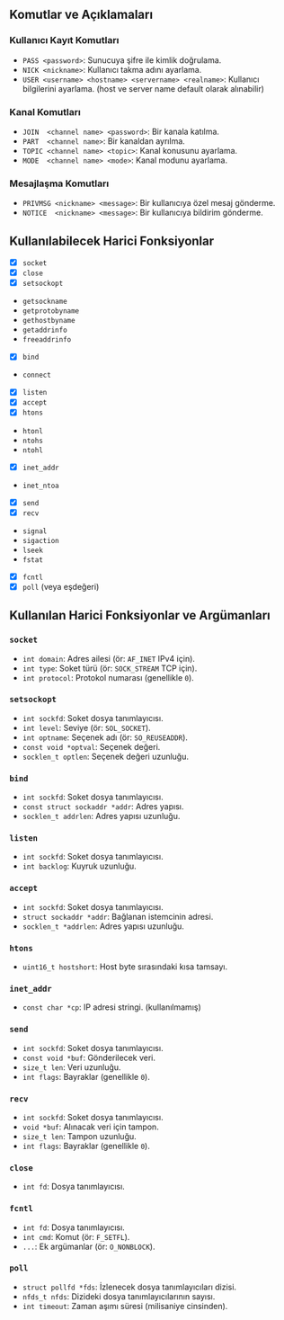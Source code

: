 ## Komutlar ve Açıklamaları

### Kullanıcı Kayıt Komutları
- `PASS <password>`: Sunucuya şifre ile kimlik doğrulama.
- `NICK <nickname>`: Kullanıcı takma adını ayarlama.
- `USER <username> <hostname> <servername> <realname>`: Kullanıcı bilgilerini ayarlama.
(host ve server name default olarak alınabilir)

### Kanal Komutları
- `JOIN  <channel name> <password>`: Bir kanala katılma.
- `PART  <channel name>`: Bir kanaldan ayrılma.
- `TOPIC <channel name> <topic>`: Kanal konusunu ayarlama.
- `MODE  <channel name> <mode>`: Kanal modunu ayarlama.

### Mesajlaşma Komutları
- `PRIVMSG <nickname> <message>`: Bir kullanıcıya özel mesaj gönderme.
- `NOTICE  <nickname> <message>`: Bir kullanıcıya bildirim gönderme.
## Kullanılabilecek Harici Fonksiyonlar

- [x] `socket`
- [x] `close`
- [x] `setsockopt`
- `getsockname`
- `getprotobyname`
- `gethostbyname`
- `getaddrinfo`
- `freeaddrinfo`
- [x] `bind`
- `connect`
- [x] `listen`
- [x] `accept`
- [x] `htons`
- `htonl`
- `ntohs`
- `ntohl`
- [x] `inet_addr`
- `inet_ntoa`
- [x] `send`
- [x] `recv`
- `signal`
- `sigaction`
- `lseek`
- `fstat`
- [x] `fcntl`
- [x] `poll` (veya eşdeğeri)

## Kullanılan Harici Fonksiyonlar ve Argümanları

### `socket`
  - `int domain`: Adres ailesi (ör: `AF_INET` IPv4 için).
  - `int type`: Soket türü (ör: `SOCK_STREAM` TCP için).
  - `int protocol`: Protokol numarası (genellikle `0`).

### `setsockopt`
  - `int sockfd`: Soket dosya tanımlayıcısı.
  - `int level`: Seviye (ör: `SOL_SOCKET`).
  - `int optname`: Seçenek adı (ör: `SO_REUSEADDR`).
  - `const void *optval`: Seçenek değeri.
  - `socklen_t optlen`: Seçenek değeri uzunluğu.

### `bind`
  - `int sockfd`: Soket dosya tanımlayıcısı.
  - `const struct sockaddr *addr`: Adres yapısı.
  - `socklen_t addrlen`: Adres yapısı uzunluğu.

### `listen`
  - `int sockfd`: Soket dosya tanımlayıcısı.
  - `int backlog`: Kuyruk uzunluğu.

### `accept`
  - `int sockfd`: Soket dosya tanımlayıcısı.
  - `struct sockaddr *addr`: Bağlanan istemcinin adresi.
  - `socklen_t *addrlen`: Adres yapısı uzunluğu.

### `htons`
  - `uint16_t hostshort`: Host byte sırasındaki kısa tamsayı.

### `inet_addr`
  - `const char *cp`: IP adresi stringi.
(kullanılmamış)

### `send`
  - `int sockfd`: Soket dosya tanımlayıcısı.
  - `const void *buf`: Gönderilecek veri.
  - `size_t len`: Veri uzunluğu.
  - `int flags`: Bayraklar (genellikle `0`).

### `recv`
  - `int sockfd`: Soket dosya tanımlayıcısı.
  - `void *buf`: Alınacak veri için tampon.
  - `size_t len`: Tampon uzunluğu.
  - `int flags`: Bayraklar (genellikle `0`).

### `close`
  - `int fd`: Dosya tanımlayıcısı.

### `fcntl`
  - `int fd`: Dosya tanımlayıcısı.
  - `int cmd`: Komut (ör: `F_SETFL`).
  - `...`: Ek argümanlar (ör: `O_NONBLOCK`).

### `poll`
  - `struct pollfd *fds`: İzlenecek dosya tanımlayıcıları dizisi.
  - `nfds_t nfds`: Dizideki dosya tanımlayıcılarının sayısı.
  - `int timeout`: Zaman aşımı süresi (milisaniye cinsinden).
